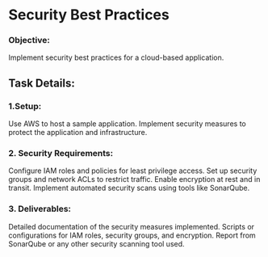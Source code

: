 # Security Best Practices

### Objective:
Implement security best practices for a cloud-based application.

## Task Details:

### 1.Setup:

Use AWS to host a sample application.
Implement security measures to protect the application and infrastructure.

### 2. Security Requirements:

Configure IAM roles and policies for least privilege access.
Set up security groups and network ACLs to restrict traffic.
Enable encryption at rest and in transit.
Implement automated security scans using tools like SonarQube.

### 3. Deliverables:

Detailed documentation of the security measures implemented.
Scripts or configurations for IAM roles, security groups, and encryption.
Report from SonarQube or any other security scanning tool used.